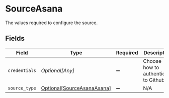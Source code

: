 # SourceAsana

The values required to configure the source.


## Fields

| Field                                                                 | Type                                                                  | Required                                                              | Description                                                           |
| --------------------------------------------------------------------- | --------------------------------------------------------------------- | --------------------------------------------------------------------- | --------------------------------------------------------------------- |
| `credentials`                                                         | *Optional[Any]*                                                       | :heavy_minus_sign:                                                    | Choose how to authenticate to Github                                  |
| `source_type`                                                         | [Optional[SourceAsanaAsana]](../../models/shared/sourceasanaasana.md) | :heavy_minus_sign:                                                    | N/A                                                                   |